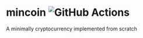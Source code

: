 # mincoin ![GitHub Actions](https://github.com/matken11235/mincoin/workflows/Rust/badge.svg)

A minimally cryptocurrency implemented from scratch
